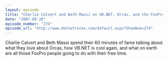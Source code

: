 ```yaml
---
layout: episode
title: "Charlie Calvert and Beth Massi on VB.NET, Orcas, and the FoxPro Knitting Guild"
date: "2007-09-20"
episode_number: "274"
episode_url: "http://www.dotnetrocks.com/default.aspx?ShowNum=274"
---
```


Charlie Calvert and Beth Massi spend their 60 minutes of fame talking about what they love about Orcas, how VB.NET is cool again, and what on earth are all those FoxPro people going to do with their free time.
